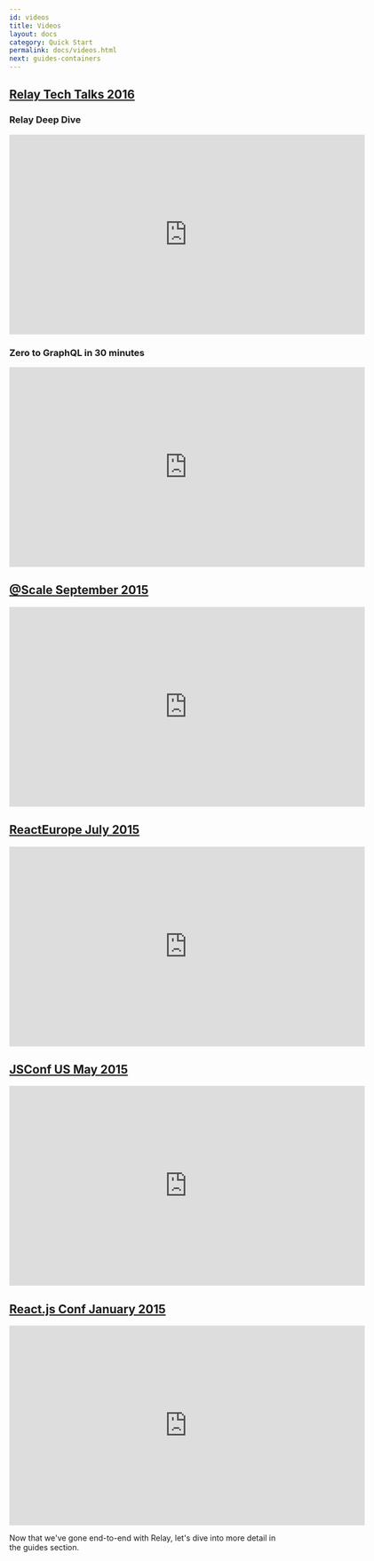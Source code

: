 ```yaml
---
id: videos
title: Videos
layout: docs
category: Quick Start
permalink: docs/videos.html
next: guides-containers
---
```


## [Relay Tech Talks 2016](https://relaytechtalk.splashthat.com/)

### Relay Deep Dive

<iframe width="640" height="360" src="https://www.youtube-nocookie.com/embed/oPSuvaYmXBY" frameborder="0" allowfullscreen></iframe>

### Zero to GraphQL in 30 minutes

<iframe width="640" height="360" src="https://www.youtube-nocookie.com/embed/UBGzsb2UkeY" frameborder="0" allowfullscreen></iframe>

## [@Scale September 2015](http://www.atscaleconference.com/)

<iframe width="640" height="360" src="https://www.youtube-nocookie.com/embed/Pxdgu2XIAAg?rel=0&amp;showinfo=0" frameborder="0" allowfullscreen></iframe>

## [ReactEurope July 2015](https://www.react-europe.org/2015/2015.html)

<iframe width="640" height="360" src="https://www.youtube-nocookie.com/embed/IrgHurBjQbg?rel=0&amp;showinfo=0" frameborder="0" allowfullscreen></iframe>

## [JSConf US May 2015](http://2015.jsconf.us/)

<iframe width="640" height="360" src="https://www.youtube-nocookie.com/embed/mmke4w4gc6c?rel=0&amp;showinfo=0" frameborder="0" allowfullscreen></iframe>

## [React.js Conf January 2015](http://conf.reactjs.com/)

<iframe width="640" height="360" src="https://www.youtube-nocookie.com/embed/9sc8Pyc51uU?rel=0&amp;showinfo=0" frameborder="0" allowfullscreen></iframe>

Now that we've gone end-to-end with Relay, let's dive into more detail in the guides section.

